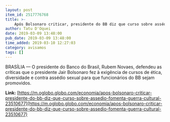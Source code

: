 ```yaml
---
layout: post
item_id: 2517776768
title: >-
    Após Bolsonaro criticar, presidente do BB diz que curso sobre assédio fomenta guerra cultural
author: Tatu D'Oquei
date: 2019-03-09 13:48:00
pub_date: 2019-03-09 13:48:00
time_added: 2019-03-10 12:27:03
category: avisamos
tags: []
---
```


BRASÍLIA — O presidente do Banco do Brasil, Rubem Novaes, defendeu as críticas que o presidente Jair Bolsonaro fez à exigência de cursos de ética, diversidade e contra assédio sexual para que funcionários do BB sejam promovidos.

**Link:** [https://m.oglobo.globo.com/economia/apos-bolsonaro-criticar-presidente-do-bb-diz-que-curso-sobre-assedio-fomenta-guerra-cultural-23510677](https://m.oglobo.globo.com/economia/apos-bolsonaro-criticar-presidente-do-bb-diz-que-curso-sobre-assedio-fomenta-guerra-cultural-23510677)

